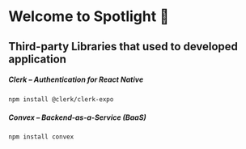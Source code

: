 # Welcome to Spotlight 👋

## Third-party Libraries that used to developed application

##### Clerk – Authentication for React Native
```bash
npm install @clerk/clerk-expo

```

##### Convex – Backend-as-a-Service (BaaS)
```bash
npm install convex

```